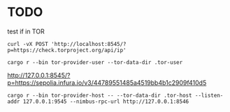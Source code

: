 # TODO

test if in TOR

```
curl -vX POST 'http://localhost:8545/?p=https://check.torproject.org/api/ip'
```

```
cargo r --bin tor-provider-user --tor-data-dir .tor-user
```

http://127.0.0.1:8545/?p=https://sepolia.infura.io/v3/44789551485a4519bb4b1c2909f410d5

```
cargo r --bin tor-provider-host -- --tor-data-dir .tor-host --listen-addr 127.0.0.1:9545 --nimbus-rpc-url http://127.0.0.1:8546
```
